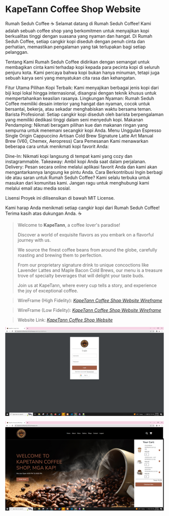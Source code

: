 # KapeTann Coffee Shop Website

Rumah Seduh Coffee ☕️
Selamat datang di Rumah Seduh Coffee! Kami adalah sebuah coffee shop yang berkomitmen untuk menyajikan kopi berkualitas tinggi dengan suasana yang nyaman dan hangat. Di Rumah Seduh Coffee, setiap cangkir kopi diseduh dengan penuh cinta dan perhatian, memastikan pengalaman yang tak terlupakan bagi setiap pelanggan.

Tentang Kami
Rumah Seduh Coffee didirikan dengan semangat untuk membagikan cinta kami terhadap kopi kepada para pecinta kopi di seluruh penjuru kota. Kami percaya bahwa kopi bukan hanya minuman, tetapi juga sebuah karya seni yang menyatukan cita rasa dan kehangatan.

Fitur Utama
Pilihan Kopi Terbaik: Kami menyajikan berbagai jenis kopi dari biji kopi lokal hingga internasional, disangrai dengan teknik khusus untuk mempertahankan keaslian rasanya.
Lingkungan Nyaman: Rumah Seduh Coffee memiliki desain interior yang hangat dan nyaman, cocok untuk bersantai, bekerja, atau sekadar menghabiskan waktu bersama teman.
Barista Profesional: Setiap cangkir kopi diseduh oleh barista berpengalaman yang memiliki dedikasi tinggi dalam seni menyeduh kopi.
Makanan Pendamping: Nikmati beragam pilihan kue dan makanan ringan yang sempurna untuk menemani secangkir kopi Anda.
Menu Unggulan
Espresso Single Origin
Cappuccino Artisan
Cold Brew Signature
Latte Art
Manual Brew (V60, Chemex, Aeropress)
Cara Pemesanan
Kami menawarkan beberapa cara untuk menikmati kopi favorit Anda:

Dine-In: Nikmati kopi langsung di tempat kami yang cozy dan instagrammable.
Takeaway: Ambil kopi Anda saat dalam perjalanan.
Delivery: Pesan secara online melalui aplikasi favorit Anda dan kami akan mengantarkannya langsung ke pintu Anda.
Cara Berkontribusi
Ingin berbagi ide atau saran untuk Rumah Seduh Coffee? Kami selalu terbuka untuk masukan dari komunitas kami. Jangan ragu untuk menghubungi kami melalui email atau media sosial.

Lisensi
Proyek ini dilisensikan di bawah MIT License.

Kami harap Anda menikmati setiap cangkir kopi dari Rumah Seduh Coffee! Terima kasih atas dukungan Anda. ☕


> Welcome to **KapeTann**, a coffee lover's paradise! 
>
>Discover a world of exquisite flavors as you embark on a flavorful journey with us.
>
> We source the finest coffee beans from around the globe, carefully roasting and brewing them to perfection. 
>
> From our proprietary signature drink to unique concoctions like Lavender Lattes and Maple Bacon Cold Brews, our menu is a treasure trove of specialty beverages that will delight your taste buds. 
>
> Join us at KapeTann, where every cup tells a story, and experience the joy of exceptional coffee.

> WireFrame (High Fidelity): *[KapeTann Coffee Shop Website Wireframe](https://www.figma.com/file/77vsdTFufqsMQj03VRtIGc/KapeTann-High-Fidelity?t=LsyLSC9FSRG4u7TC-1)*  

> WireFrame (Low Fidelity): *[KapeTann Coffee Shop Website Wireframe](https://www.figma.com/file/NDQNu5CHehVBkNVGnLvztt/KapeTann-Low-Fidelity?t=LsyLSC9FSRG4u7TC-1)*  

> Website Link: *[KapeTann Coffee Shop Website](https://kapetanncoffeeshop.infinityfreeapp.com/)*  

[![kapeTann Login Page](/assets/images/login.PNG)](https://kapetanncoffeeshop.infinityfreeapp.com/)  

[![kapeTann Home Page](/assets/images/BrewVoyage%20Home%20Page.PNG)](https://kapetanncoffeeshop.infinityfreeapp.com/) 

